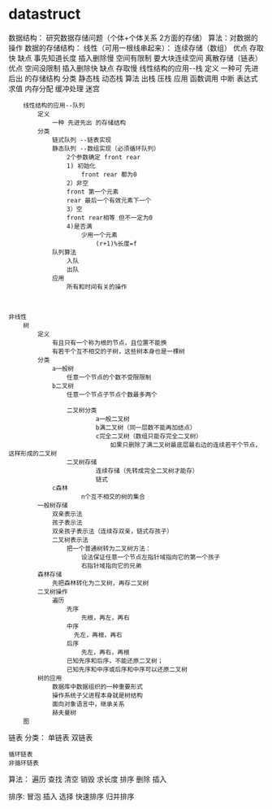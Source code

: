 # datastruct
数据结构： 研究数据存储问题（个体+个体关系 2方面的存储）
算法：对数据的操作
数据的存储结构：
	线性（可用一根线串起来）：
		连续存储（数组）
			优点
				存取快
			缺点
				事先知道长度
				插入删除慢
				空间有限制
				要大块连续空间
		离散存储（链表）
			优点
				空间没限制
				插入删除快
			缺点
				存取慢
		线性结构的应用--栈
			定义
				一种可 先进后出 的存储结构
			分类
				静态栈
				动态栈
			算法
				出栈
				压栈
			应用
				函数调用
				中断
				表达式求值
				内存分配
				缓冲处理
				迷宫

		线性结构的应用--队列
			定义
				一种 先进先出 的存储结构
			分类
				链式队列 --链表实现
				静态队列 --数组实现（必须循环队列）
					2个参数确定 front rear
					1) 初始化
					    front rear 都为0
					2）非空
					front 第一个元素
					rear 最后一个有效元素下一个
					3）空
					front rear相等 但不一定为0
					4)是否满
						少用一个元素
							(r+1)%长度=f
				队列算法
					入队
					出队
				应用
					所有和时间有关的操作



	非线性
		树
			定义
				有且只有一个称为根的节点，且位置不能换
				有若干个互不相交的子树，这些树本身也是一棵树
			分类
				a一般树
					任意一个节点的个数不受限限制
				b二叉树
					任意一个节点子节点个数最多两个

					二叉树分类
							a一般二叉树
							b满二叉树（同一层数不能再加结点）
							c完全二叉树（数组只能存完全二叉树）
								如果只删除了满二叉树最底层最右边的连续若干个节点，这样形成的二叉树
					二叉树存储
							连续存储（先转成完全二叉树才能存）
							链式
				c森林
						n个互不相交的树的集合
			一般树存储
				双亲表示法
				孩子表示法
				双亲孩子表示法（连续存双亲，链式存孩子）
				二叉树表示法
					把一个普通树转为二叉树方法：
						设法保证任意一个节点左指针域指向它的第一个孩子
						右指针域指向它的兄弟
			森林存储
				先把森林转化为二叉树，再存二叉树
			二叉树操作
				遍历
					先序
						先根，再左，再右
					中序
					  先左，再根，再右
					后序
						先左，再右，再根
					已知先序和后序，不能还原二叉树；
					已知先序和中序或后序和中序可以还原二叉树
			树的应用
				数据库中数据组织的一种重要形式
				操作系统子父进程本身就是树结构
				面向对象语言中，继承关系
				赫夫曼树
		图
链表
分类：
	单链表
	双链表

	循环链表
	非循环链表
算法：
	遍历
	查找
	清空
	销毁
	求长度
	排序
	删除
	插入


排序:
    冒泡
    插入
    选择
    快速排序
    归并排序